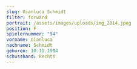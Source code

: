 ```yaml
---
slug: Gianluca Schmidt
filter: forward
portrait: /assets/images/uploads/img_2814.jpeg
position: F
spielernummer: "94"
vorname: Gianluca
nachname: Schmidt
geboren: 10.11.1994
schusshand: Rechts
---
```

